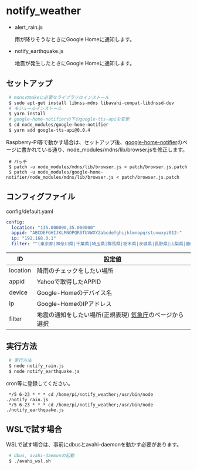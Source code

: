 # notify_weather

- alert_rain.js

  雨が降りそうなときにGoogle Homeに通知します。

- notify_earthquake.js

  地震が発生したときにGoogle Homeに通知します。

## セットアップ

~~~ bash
 # mdnsのmakeに必要なライブラリのインストール
 $ sudo apt-get install libnss-mdns libavahi-compat-libdnssd-dev
 # モジュールインストール
 $ yarn install
 # google-home-notifierの下のgoogle-tts-apiを変更
 $ cd node_modules/google-home-notifier
 $ yarn add google-tts-api@0.0.4
~~~

Raspberry-Pi等で動かす場合は、セットアップ後、[google-home-notifier](https://github.com/noelportugal/google-home-notifier)のページに書かれている通り、node_modules/mdns/lib/browser.jsを修正します。

~~~ bach
 # パッチ
 $ patch -u node_modules/mdns/lib/browser.js < patch/browser.js.patch
 $ patch -u node_modules/google-home-notifier/node_modules/mdns/lib/browser.js < patch/browser.js.patch
~~~

## コンフィグファイル

config/default.yaml

~~~ yaml
config:
  location: "135.000000,35.000000"
  appid: "ABCDEFGHIJKLMNOPQRSTUVWXYZabcdefghijklmnopqrstuvwxyz012-"
  ip: "192.168.0.1"
  filter: "^(東京都|神奈川県|千葉県|埼玉県|群馬県|栃木県|茨城県|長野県|山梨県|静岡県|東京湾|相模湾|伊豆|房総半島).*$"
~~~

|ID|設定値|
|---|---|
|location|降雨のチェックをしたい場所|
|appid|Yahooで取得したAPPID|
|device|Google-Homeのデバイス名|
|ip|Google-HomeのIPアドレス|
|filter|地震の通知をしたい場所(正規表現) [気象庁](http://www.data.jma.go.jp/svd/eqev/data/joho/region/index.html)のページから選択|

## 実行方法

~~~ bash
 # 実行方法
 $ node notify_rain.js
 $ node notify_earthquake.js
~~~

cron等に登録してください。

~~~ cron
 */5 6-23 * * * cd /home/pi/notify_weather;/usr/bin/node ./notify_rain.js
 */5 6-23 * * * cd /home/pi/notify_weather;/usr/bin/node ./notify_earthquake.js
~~~

## WSLで試す場合

WSLで試す場合は、事前にdbusとavahi-daemonを動かす必要があります。

~~~ bash
 # dbus, avahi-daemonの起動
 $ ./avahi_wsl.sh
~~~
